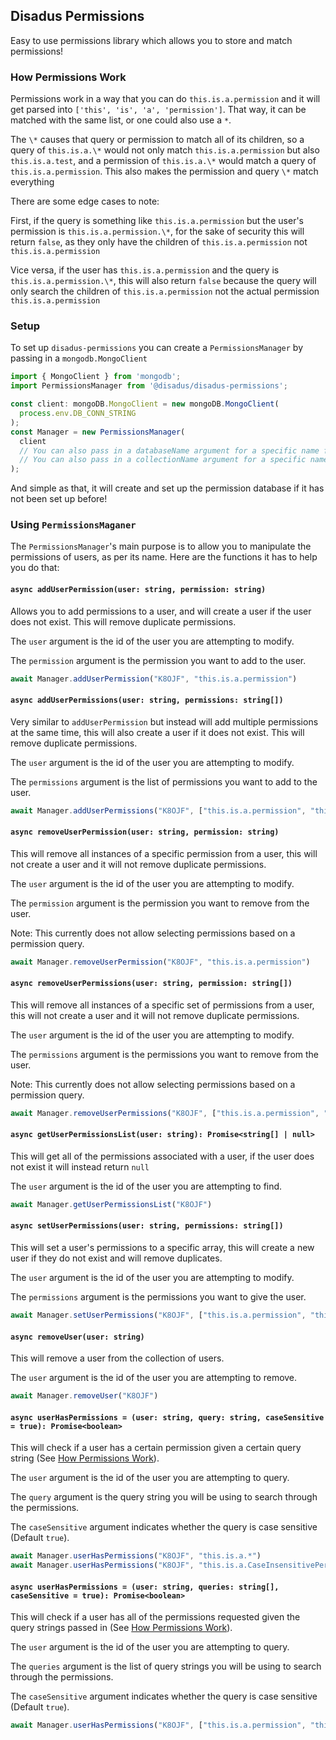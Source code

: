 ## Disadus Permissions

Easy to use permissions library which allows you to store and match permissions!

### How Permissions Work

Permissions work in a way that you can do `this.is.a.permission` and it will get
parsed into `['this', 'is', 'a', 'permission']`. That way, it can be matched with
the same list, or one could also use a `*`.

The `\*` causes that query or permission to match all of its children, so a query of
`this.is.a.\*` would not only match `this.is.a.permission` but also `this.is.a.test`, and a
permission of `this.is.a.\*` would match a query of `this.is.a.permission`. This also makes
the permission and query `\*` match everything

There are some edge cases to note:

First, if the query is something like `this.is.a.permission` but the user's
permission is `this.is.a.permission.\*`, for the sake of security this will
return `false`, as they only have the children of `this.is.a.permission`
not `this.is.a.permission`

Vice versa, if the user has `this.is.a.permission` and the query is
`this.is.a.permission.\*`, this will also return `false` because the
query will only search the children of `this.is.a.permission` not
the actual permission `this.is.a.permission`

### Setup

To set up `disadus-permissions` you can create a `PermissionsManager` by passing in a `mongodb.MongoClient`

```ts
import { MongoClient } from 'mongodb';
import PermissionsManager from '@disadus/disadus-permissions';

const client: mongoDB.MongoClient = new mongoDB.MongoClient(
  process.env.DB_CONN_STRING
);
const Manager = new PermissionsManager(
  client
  // You can also pass in a databaseName argument for a specific name for the database, default "_DisadusPermissions"
  // You can also pass in a collectionName argument for a specific name for the collection, default "Permissions"
);
```

And simple as that, it will create and set up the permission database if it has not been set up before!

### Using `PermissionsMaganer`

The `PermissionsManager`'s main purpose is to allow you to manipulate the permissions of users, as per its name.
Here are the functions it has to help you do that:

#### `async addUserPermission(user: string, permission: string)`

Allows you to add permissions to a user, and will create a user if the user does not exist. This will remove duplicate permissions.

The `user` argument is the id of the user you are attempting to modify.

The `permission` argument is the permission you want to add to the user.

```ts
await Manager.addUserPermission("K8OJF", "this.is.a.permission")
```

#### `async addUserPermissions(user: string, permissions: string[])`

Very similar to `addUserPermission` but instead will add multiple permissions at the same time, this will also create a user if it does not exist. This will remove duplicate permissions.

The `user` argument is the id of the user you are attempting to modify.

The `permissions` argument is the list of permissions you want to add to the user.

```ts
await Manager.addUserPermissions("K8OJF", ["this.is.a.permission", "this.is.a.test"])
```

#### `async removeUserPermission(user: string, permission: string)`

This will remove all instances of a specific permission from a user, this will not create a user and it will not remove duplicate permissions.

The `user` argument is the id of the user you are attempting to modify.

The `permission` argument is the permission you want to remove from the user.

Note: This currently does not allow selecting permissions based on a permission query.

```ts
await Manager.removeUserPermission("K8OJF", "this.is.a.permission")
```

#### `async removeUserPermissions(user: string, permission: string[])`

This will remove all instances of a specific set of permissions from a user, this will not create a user and it will not remove duplicate permissions.

The `user` argument is the id of the user you are attempting to modify.

The `permissions` argument is the permissions you want to remove from the user.

Note: This currently does not allow selecting permissions based on a permission query.

```ts
await Manager.removeUserPermissions("K8OJF", ["this.is.a.permission", "this.is.a.test"])
```

#### `async getUserPermissionsList(user: string): Promise<string[] | null>`

This will get all of the permissions associated with a user, if the user does not exist it will instead return `null`

The `user` argument is the id of the user you are attempting to find.

```ts
await Manager.getUserPermissionsList("K8OJF")
```

#### `async setUserPermissions(user: string, permissions: string[])`

This will set a user's permissions to a specific array, this will create a new user if they do not exist and will remove duplicates.

The `user` argument is the id of the user you are attempting to modify.

The `permissions` argument is the permissions you want to give the user.

```ts
await Manager.setUserPermissions("K8OJF", ["this.is.a.permission", "this.is.another.permission", "this.is.a.test"])
```

#### `async removeUser(user: string)`

This will remove a user from the collection of users.

The `user` argument is the id of the user you are attempting to remove.

```ts
await Manager.removeUser("K8OJF")
```

#### `async userHasPermissions = (user: string, query: string, caseSensitive = true): Promise<boolean>`

This will check if a user has a certain permission given a certain query string (See [How Permissions Work](#how-permissions-work)).

The `user` argument is the id of the user you are attempting to query.

The `query` argument is the query string you will be using to search through the permissions.

The `caseSensitive` argument indicates whether the query is case sensitive (Default `true`).

```ts
await Manager.userHasPermissions("K8OJF", "this.is.a.*")
await Manager.userHasPermissions("K8OJF", "this.is.a.CaseInsensitivePermission", false)
```

#### `async userHasPermissions = (user: string, queries: string[], caseSensitive = true): Promise<boolean>`

This will check if a user has all of the permissions requested given the query strings passed in (See [How Permissions Work](#how-permissions-work)).

The `user` argument is the id of the user you are attempting to query.

The `queries` argument is the list of query strings you will be using to search through the permissions.

The `caseSensitive` argument indicates whether the query is case sensitive (Default `true`).

```ts
await Manager.userHasPermissions("K8OJF", ["this.is.a.permission", "this.is.another.*"])
```